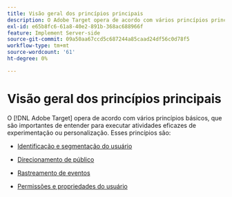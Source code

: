 ```yaml
---
title: Visão geral dos princípios principais
description: O Adobe Target opera de acordo com vários princípios principais, que são importantes de entender para executar atividades eficazes de experimentação ou personalização.
exl-id: e65b8fc6-61a8-40e2-891b-368ac688966f
feature: Implement Server-side
source-git-commit: 09a50aa67ccd5c687244a85caad24df56c0d78f5
workflow-type: tm+mt
source-wordcount: '61'
ht-degree: 0%

---
```


# Visão geral dos princípios principais

O [!DNL Adobe Target] opera de acordo com vários princípios básicos, que são importantes de entender para executar atividades eficazes de experimentação ou personalização. Esses princípios são:

* [Identificação e segmentação do usuário](user-identification-and-bucketing.md)

* [Direcionamento de público](audience-targeting.md)

* [Rastreamento de eventos](event-tracking.md)

* [Permissões e propriedades do usuário](user-permissions-and-properties.md)
